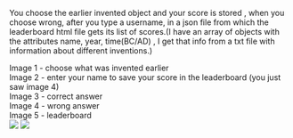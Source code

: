 You choose the earlier invented object and your score is stored , when you choose wrong, after you type a username, in a json file from which the leaderboard html file gets its list of scores.(I have an array of objects with the attributes name, year, time(BC/AD) , I get that info from a txt file with information about different inventions.)


Image 1 - choose what was invented earlier<br>
Image 2 - enter your name to save your score in the leaderboard (you just saw image 4)<br>
Image 3 - correct answer<br>
Image 4 - wrong answer<br>
Image 5 - leaderboard <br>
<img src="https://i.imgur.com/9PnE7yo.png">
<img src="https://i.imgur.com/CGnvVtV.png">
